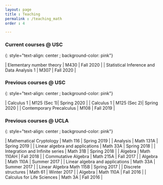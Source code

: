 ```yaml
---
layout: page
title : Teaching
permalink : /teaching_math
order : 4

---
```


### Current courses @ USC
{: style="text-align: center ; background-color: pink"}

| Elementary number theory | M430 | Fall 2020 |
| Statistical Inference and Data Analysis 1 | M307 | Fall 2020 |


### Previous courses @ USC
{: style="text-align: center ; background-color: pink"}

| Calculus 1 |    M125 (Sec 1)|	Spring 2020 |
| Calculus 1 |    M125 (Sec 2)|	Spring 2020 |
| Contemporary Precalculus |	M108 | Fall 2019 |

### Previous courses @ UCLA
{: style="text-align: center ; background-color: pink"}

| Mathematical Cryptology	| Math 116	 | Spring 2019 |
| Analysis	| Math 131A |	Spring 2019 |
| Linear algebra and applications |	Math 33A	| Spring 2018 |
| Integration and Infinite series |	Math 31B | Spring 2018 |
| Algebra	 | Math 110AH |	Fall 2018 |
| Commutative Algebra |	Math 215A |	Fall 2017 |
| Algebra	| Math 110A |	Summer 2017 |
| Linear algebra and applications |	Math 33A |	Summer 2017 |
| Linear Algebra	Math 115B |	Spring 2017 |
| Discrete structures	| Math 61 |	Winter 2017 |
| Algebra |	Math 110A |	Fall 2016 |
| Calculus for Life Sciences |	Math 3A |	Fall 2016 |
